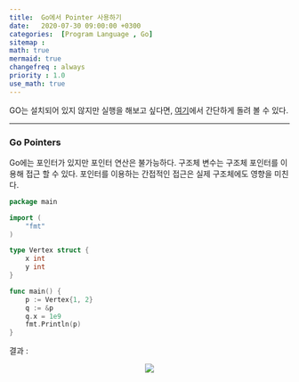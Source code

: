 ```yaml
---
title:  Go에서 Pointer 사용하기
date:   2020-07-30 09:00:00 +0300
categories:  [Program Language , Go]
sitemap :
math: true
mermaid: true
changefreq : always
priority : 1.0
use_math: true
---
```



GO는 설치되어 있지 않지만 실행을 해보고 싶다면, [여기](https://tour.golang.org/methods/20)에서 간단하게 돌려 볼 수 있다.

-------

### Go Pointers

Go에는 포인터가 있지만 포인터 연산은 불가능하다. 구조체 변수는 구조체 포인터를 이용해 접근 할 수 있다. 포인터를 이용하는 간접적인 접근은 실제 구조체에도 영향을 미친다. 


```go
package main

import (
	"fmt"
)

type Vertex struct {
	x int
	y int
}

func main() {
	p := Vertex{1, 2}
	q := &p
	q.x = 1e9
	fmt.Println(p)
}

```

결과 : 

<center><img src="../../assets/images/go6.png" ></center>